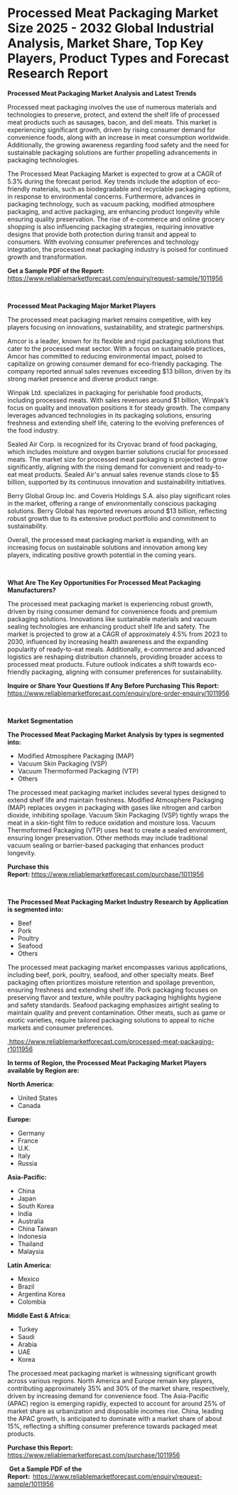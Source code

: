 <p><h1>Processed Meat Packaging Market Size 2025 - 2032 Global Industrial Analysis, Market Share, Top Key Players, Product Types and Forecast Research Report</h1></p><p><strong>Processed Meat Packaging Market Analysis and Latest Trends</strong></p>
<p><p>Processed meat packaging involves the use of numerous materials and technologies to preserve, protect, and extend the shelf life of processed meat products such as sausages, bacon, and deli meats. This market is experiencing significant growth, driven by rising consumer demand for convenience foods, along with an increase in meat consumption worldwide. Additionally, the growing awareness regarding food safety and the need for sustainable packaging solutions are further propelling advancements in packaging technologies.</p><p>The Processed Meat Packaging Market is expected to grow at a CAGR of 5.3% during the forecast period. Key trends include the adoption of eco-friendly materials, such as biodegradable and recyclable packaging options, in response to environmental concerns. Furthermore, advances in packaging technology, such as vacuum packing, modified atmosphere packaging, and active packaging, are enhancing product longevity while ensuring quality preservation. The rise of e-commerce and online grocery shopping is also influencing packaging strategies, requiring innovative designs that provide both protection during transit and appeal to consumers. With evolving consumer preferences and technology integration, the processed meat packaging industry is poised for continued growth and transformation.</p></p>
<p><strong>Get a Sample PDF of the Report:&nbsp;</strong> <a href="https://www.reliablemarketforecast.com/enquiry/request-sample/1011956?utm_campaign=3498&utm_medium=2&utm_source=Github&utm_content=ia&utm_term=17042025&utm_id=processed-meat-packaging">https://www.reliablemarketforecast.com/enquiry/request-sample/1011956</a></p>
<p>&nbsp;</p>
<p><strong>Processed Meat Packaging Major Market Players</strong></p>
<p><p>The processed meat packaging market remains competitive, with key players focusing on innovations, sustainability, and strategic partnerships. </p><p>Amcor is a leader, known for its flexible and rigid packaging solutions that cater to the processed meat sector. With a focus on sustainable practices, Amcor has committed to reducing environmental impact, poised to capitalize on growing consumer demand for eco-friendly packaging. The company reported annual sales revenues exceeding $13 billion, driven by its strong market presence and diverse product range.</p><p>Winpak Ltd. specializes in packaging for perishable food products, including processed meats. With sales revenues around $1 billion, Winpak’s focus on quality and innovation positions it for steady growth. The company leverages advanced technologies in its packaging solutions, ensuring freshness and extending shelf life, catering to the evolving preferences of the food industry.</p><p>Sealed Air Corp. is recognized for its Cryovac brand of food packaging, which includes moisture and oxygen barrier solutions crucial for processed meats. The market size for processed meat packaging is projected to grow significantly, aligning with the rising demand for convenient and ready-to-eat meat products. Sealed Air's annual sales revenue stands close to $5 billion, supported by its continuous innovation and sustainability initiatives.</p><p>Berry Global Group Inc. and Coveris Holdings S.A. also play significant roles in the market, offering a range of environmentally conscious packaging solutions. Berry Global has reported revenues around $13 billion, reflecting robust growth due to its extensive product portfolio and commitment to sustainability.</p><p>Overall, the processed meat packaging market is expanding, with an increasing focus on sustainable solutions and innovation among key players, indicating positive growth potential in the coming years.</p></p>
<p>&nbsp;</p>
<p><strong>What Are The Key Opportunities For Processed Meat Packaging Manufacturers?</strong></p>
<p><p>The processed meat packaging market is experiencing robust growth, driven by rising consumer demand for convenience foods and premium packaging solutions. Innovations like sustainable materials and vacuum sealing technologies are enhancing product shelf life and safety. The market is projected to grow at a CAGR of approximately 4.5% from 2023 to 2030, influenced by increasing health awareness and the expanding popularity of ready-to-eat meals. Additionally, e-commerce and advanced logistics are reshaping distribution channels, providing broader access to processed meat products. Future outlook indicates a shift towards eco-friendly packaging, aligning with consumer preferences for sustainability.</p></p>
<p><strong>Inquire or Share Your Questions If Any Before Purchasing This Report:</strong> <a href="https://www.reliablemarketforecast.com/enquiry/pre-order-enquiry/1011956?utm_campaign=3498&utm_medium=2&utm_source=Github&utm_content=ia&utm_term=17042025&utm_id=processed-meat-packaging">https://www.reliablemarketforecast.com/enquiry/pre-order-enquiry/1011956</a></p>
<p>&nbsp;</p>
<p><strong>Market Segmentation</strong></p>
<p><strong>The Processed Meat Packaging Market Analysis by types is segmented into:</strong></p>
<p><ul><li>Modified Atmosphere Packaging (MAP)</li><li>Vacuum Skin Packaging (VSP)</li><li>Vacuum Thermoformed Packaging (VTP)</li><li>Others</li></ul></p>
<p><p>The processed meat packaging market includes several types designed to extend shelf life and maintain freshness. Modified Atmosphere Packaging (MAP) replaces oxygen in packaging with gases like nitrogen and carbon dioxide, inhibiting spoilage. Vacuum Skin Packaging (VSP) tightly wraps the meat in a skin-tight film to reduce oxidation and moisture loss. Vacuum Thermoformed Packaging (VTP) uses heat to create a sealed environment, ensuring longer preservation. Other methods may include traditional vacuum sealing or barrier-based packaging that enhances product longevity.</p></p>
<p><strong>Purchase this Report:&nbsp;</strong><a href="https://www.reliablemarketforecast.com/purchase/1011956?utm_campaign=3498&utm_medium=2&utm_source=Github&utm_content=ia&utm_term=17042025&utm_id=processed-meat-packaging">https://www.reliablemarketforecast.com/purchase/1011956</a></p>
<p>&nbsp;</p>
<p><strong>The Processed Meat Packaging Market Industry Research by Application is segmented into:</strong></p>
<p><ul><li>Beef</li><li>Pork</li><li>Poultry</li><li>Seafood</li><li>Others</li></ul></p>
<p><p>The processed meat packaging market encompasses various applications, including beef, pork, poultry, seafood, and other specialty meats. Beef packaging often prioritizes moisture retention and spoilage prevention, ensuring freshness and extending shelf life. Pork packaging focuses on preserving flavor and texture, while poultry packaging highlights hygiene and safety standards. Seafood packaging emphasizes airtight sealing to maintain quality and prevent contamination. Other meats, such as game or exotic varieties, require tailored packaging solutions to appeal to niche markets and consumer preferences.</p></p>
<p><a href="https://www.reliablemarketforecast.com/processed-meat-packaging-r1011956?utm_campaign=3498&utm_medium=2&utm_source=Github&utm_content=ia&utm_term=17042025&utm_id=processed-meat-packaging">&nbsp;https://www.reliablemarketforecast.com/processed-meat-packaging-r1011956</a></p>
<p><strong>In terms of Region, the Processed Meat Packaging Market Players available by Region are:</strong></p>
<p>
    <p> <strong> North America: </strong>
        <ul>
            <li>United States</li>
            <li>Canada</li>
        </ul>
        </p> 
    <p> <strong> Europe: </strong>
        <ul>
            <li>Germany</li>
            <li>France</li>
            <li>U.K.</li>
            <li>Italy</li>
            <li>Russia</li>
        </ul>
        </p> 
    <p> <strong> Asia-Pacific: </strong>
        <ul>
            <li>China</li>
            <li>Japan</li>
            <li>South Korea</li>
            <li>India</li>
            <li>Australia</li>
            <li>China Taiwan</li>
            <li>Indonesia</li>
            <li>Thailand</li>
            <li>Malaysia</li>
        </ul>
        </p> 
    <p> <strong> Latin America: </strong>
        <ul>
            <li>Mexico</li>
            <li>Brazil</li>
            <li>Argentina Korea</li>
            <li>Colombia</li>
        </ul>
        </p> 
    <p> <strong> Middle East & Africa: </strong>
        <ul>
            <li>Turkey</li>
            <li>Saudi</li>
            <li>Arabia</li>
            <li>UAE</li>
            <li>Korea</li>
        </ul>
    </p>
    </p>
<p><p>The processed meat packaging market is witnessing significant growth across various regions. North America and Europe remain key players, contributing approximately 35% and 30% of the market share, respectively, driven by increasing demand for convenience food. The Asia-Pacific (APAC) region is emerging rapidly, expected to account for around 25% of market share as urbanization and disposable incomes rise. China, leading the APAC growth, is anticipated to dominate with a market share of about 15%, reflecting a shifting consumer preference towards packaged meat products.</p></p>
<p><strong>Purchase this Report: </strong><a href="https://www.reliablemarketforecast.com/purchase/1011956?utm_campaign=3498&utm_medium=2&utm_source=Github&utm_content=ia&utm_term=17042025&utm_id=processed-meat-packaging">https://www.reliablemarketforecast.com/purchase/1011956</a></p>
<p>&nbsp;<strong>Get a Sample PDF of the Report:&nbsp;&nbsp;</strong><a href="https://www.reliablemarketforecast.com/enquiry/request-sample/1011956?utm_campaign=3498&utm_medium=2&utm_source=Github&utm_content=ia&utm_term=17042025&utm_id=processed-meat-packaging">https://www.reliablemarketforecast.com/enquiry/request-sample/1011956</a></p>
<p><strong></strong></p>
<p><p></p><p></p><p></p></p>